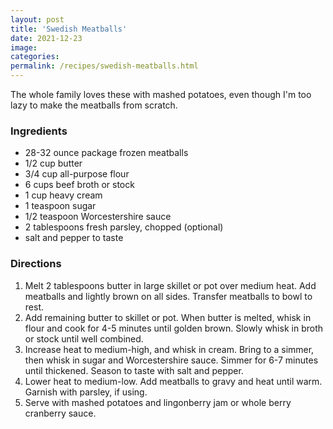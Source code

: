 ```yaml
---
layout: post
title: 'Swedish Meatballs'
date: 2021-12-23
image:
categories:
permalink: /recipes/swedish-meatballs.html
---
```


The whole family loves these with mashed potatoes, even though I'm too lazy to make the meatballs from scratch.

### Ingredients

- 28-32 ounce package frozen meatballs
- 1/2 cup butter
- 3/4 cup all-purpose flour
- 6 cups beef broth or stock
- 1 cup heavy cream
- 1 teaspoon sugar
- 1/2 teaspoon Worcestershire sauce
- 2 tablespoons fresh parsley, chopped (optional)
- salt and pepper to taste

### Directions

1. Melt 2 tablespoons butter in large skillet or pot over medium heat. Add meatballs and lightly brown on all sides. Transfer meatballs to bowl to rest.
2. Add remaining butter to skillet or pot. When butter is melted, whisk in flour and cook for 4-5 minutes until golden brown. Slowly whisk in broth or stock until well combined.
3. Increase heat to medium-high, and whisk in cream. Bring to a simmer, then whisk in sugar and Worcestershire sauce. Simmer for 6-7 minutes until thickened. Season to taste with salt and pepper.
4. Lower heat to medium-low. Add meatballs to gravy and heat until warm. Garnish with parsley, if using.
5. Serve with mashed potatoes and lingonberry jam or whole berry cranberry sauce.
